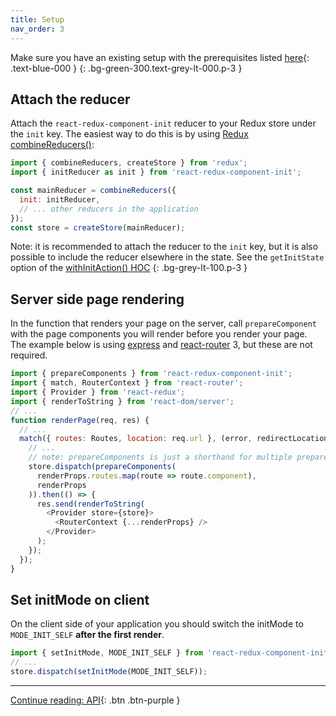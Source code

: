 ```yaml
---
title: Setup
nav_order: 3
---
```

Make sure you have an existing setup with the prerequisites listed
[here](./index.html#prerequisites){: .text-blue-000 }
{: .bg-green-300.text-grey-lt-000.p-3 }

## Attach the reducer
Attach the `react-redux-component-init` reducer to your Redux store under the `init` key. The
easiest way to do this is by
using [Redux combineReducers()](http://redux.js.org/docs/api/combineReducers.html):

```js
import { combineReducers, createStore } from 'redux';
import { initReducer as init } from 'react-redux-component-init';

const mainReducer = combineReducers({
  init: initReducer,
  // ... other reducers in the application
});
const store = createStore(mainReducer);
```

Note: it is recommended to attach the reducer to the `init` key, but it is also possible to include
the reducer elsewhere in the state. See the `getInitState` option of
the [withInitAction() HOC](./api.html#withInitAction)
{: .bg-grey-lt-100.p-3 }

## Server side page rendering
In the function that renders your page on the server, call `prepareComponent` with the page
components you will render before you render your page. The example below is
using [express](https://expressjs.com/) and
[react-router](https://github.com/ReactTraining/react-router) 3, but these are not required.

```js
import { prepareComponents } from 'react-redux-component-init';
import { match, RouterContext } from 'react-router';
import { Provider } from 'react-redux';
import { renderToString } from 'react-dom/server';
// ...
function renderPage(req, res) {
  // ...
  match({ routes: Routes, location: req.url }, (error, redirectLocation, renderProps) => {
    // ...
    // note: prepareComponents is just a shorthand for multiple prepareComponent() wrapped in Promise.all()
    store.dispatch(prepareComponents(
      renderProps.routes.map(route => route.component),
      renderProps
    )).then(() => {
      res.send(renderToString(
        <Provider store={store}>
          <RouterContext {...renderProps} />
        </Provider>
      );
    });
  });
}
```

## Set initMode on client
On the client side of your application you should switch the initMode to `MODE_INIT_SELF`
**after the first render**.
```js
import { setInitMode, MODE_INIT_SELF } from 'react-redux-component-init';
// ...
store.dispatch(setInitMode(MODE_INIT_SELF));
```

---

[Continue reading: API](./api.md){: .btn .btn-purple }
